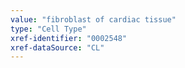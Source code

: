 ```yaml
---
value: "fibroblast of cardiac tissue"
type: "Cell Type"
xref-identifier: "0002548"
xref-dataSource: "CL"
---
```

